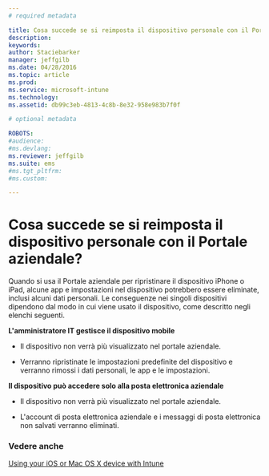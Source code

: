 ```yaml
---
# required metadata

title: Cosa succede se si reimposta il dispositivo personale con il Portale aziendale? | Microsoft Intune
description:
keywords:
author: Staciebarker
manager: jeffgilb
ms.date: 04/28/2016
ms.topic: article
ms.prod:
ms.service: microsoft-intune
ms.technology:
ms.assetid: db99c3eb-4813-4c8b-8e32-958e983b7f0f

# optional metadata

ROBOTS:
#audience:
#ms.devlang:
ms.reviewer: jeffgilb
ms.suite: ems
#ms.tgt_pltfrm:
#ms.custom:

---
```



# Cosa succede se si reimposta il dispositivo personale con il Portale aziendale?

Quando si usa il Portale aziendale per ripristinare il dispositivo iPhone o iPad, alcune app e impostazioni nel dispositivo potrebbero essere eliminate, inclusi alcuni dati personali. Le conseguenze nei singoli dispositivi dipendono dal modo in cui viene usato il dispositivo, come descritto negli elenchi seguenti.

**L'amministratore IT gestisce il dispositivo mobile**

-   Il dispositivo non verrà più visualizzato nel portale aziendale.

-   Verranno ripristinate le impostazioni predefinite del dispositivo e verranno rimossi i dati personali, le app e le impostazioni.

**Il dispositivo può accedere solo alla posta elettronica aziendale**

-   Il dispositivo non verrà più visualizzato nel portale aziendale.

-   L'account di posta elettronica aziendale e i messaggi di posta elettronica non salvati verranno eliminati.

### Vedere anche
[Using your iOS or Mac OS X device with Intune](using-your-ios-or-mac-os-x-device-with-intune.md)

<!--HONumber=May16_HO2-->


